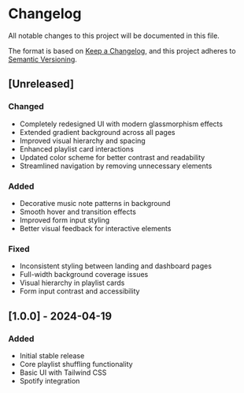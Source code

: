 # Changelog

All notable changes to this project will be documented in this file.

The format is based on [Keep a Changelog](https://keepachangelog.com/en/1.0.0/),
and this project adheres to [Semantic Versioning](https://semver.org/spec/v2.0.0.html).

## [Unreleased]

### Changed
- Completely redesigned UI with modern glassmorphism effects
- Extended gradient background across all pages
- Improved visual hierarchy and spacing
- Enhanced playlist card interactions
- Updated color scheme for better contrast and readability
- Streamlined navigation by removing unnecessary elements

### Added
- Decorative music note patterns in background
- Smooth hover and transition effects
- Improved form input styling
- Better visual feedback for interactive elements

### Fixed
- Inconsistent styling between landing and dashboard pages
- Full-width background coverage issues
- Visual hierarchy in playlist cards
- Form input contrast and accessibility

## [1.0.0] - 2024-04-19

### Added
- Initial stable release
- Core playlist shuffling functionality
- Basic UI with Tailwind CSS
- Spotify integration 